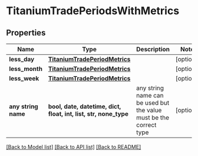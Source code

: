 # TitaniumTradePeriodsWithMetrics


## Properties
Name | Type | Description | Notes
------------ | ------------- | ------------- | -------------
**less_day** | [**TitaniumTradePeriodMetrics**](TitaniumTradePeriodMetrics.md) |  | [optional] 
**less_month** | [**TitaniumTradePeriodMetrics**](TitaniumTradePeriodMetrics.md) |  | [optional] 
**less_week** | [**TitaniumTradePeriodMetrics**](TitaniumTradePeriodMetrics.md) |  | [optional] 
**any string name** | **bool, date, datetime, dict, float, int, list, str, none_type** | any string name can be used but the value must be the correct type | [optional]

[[Back to Model list]](../README.md#documentation-for-models) [[Back to API list]](../README.md#documentation-for-api-endpoints) [[Back to README]](../README.md)


